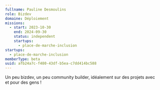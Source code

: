 ```yaml
---
fullname: Pauline Desmoulins
role: Bizdev
domaine: Déploiement
missions:
  - start: 2023-10-30
    end: 2024-09-30
    status: independent
    startups:
      - place-de-marche-inclusion
startups:
  - place-de-marche-inclusion
memberType: beta
uuid: afb24a7c-f480-43df-b5ea-c7dd414bc588
---
```

Un peu bizdev, un peu  community builder, idéalement sur des projets avec et pour des gens !
